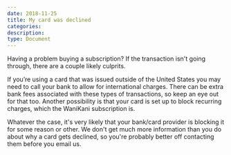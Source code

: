 ```yaml
---
date: 2018-11-25
title: My card was declined
categories:
description:
type: Document
---
```

Having a problem buying a subscription? If the transaction isn't going through, there are a couple likely culprits.

If you’re using a card that was issued outside of the United States you may need to call your bank to allow for international charges. There can be extra bank fees associated with these types of transactions, so keep an eye out for that too. Another possibility is that your card is set up to block recurring charges, which the WaniKani subscription is.

Whatever the case, it's very likely that your bank/card provider is blocking it for some reason or other. We don't get much more information than you do about why a card gets declined, so you're probably better off contacting them before you email us.
